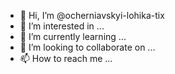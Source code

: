 - 👋 Hi, I’m @ocherniavskyi-lohika-tix
- 👀 I’m interested in ...
- 🌱 I’m currently learning ...
- 💞️ I’m looking to collaborate on ...
- 📫 How to reach me ...

<!---
ocherniavskyi-lohika-tix/ocherniavskyi-lohika-tix is a ✨ special ✨ repository because its `README.md` (this file) appears on your GitHub profile.
You can click the Preview link to take a look at your changes.
--->
